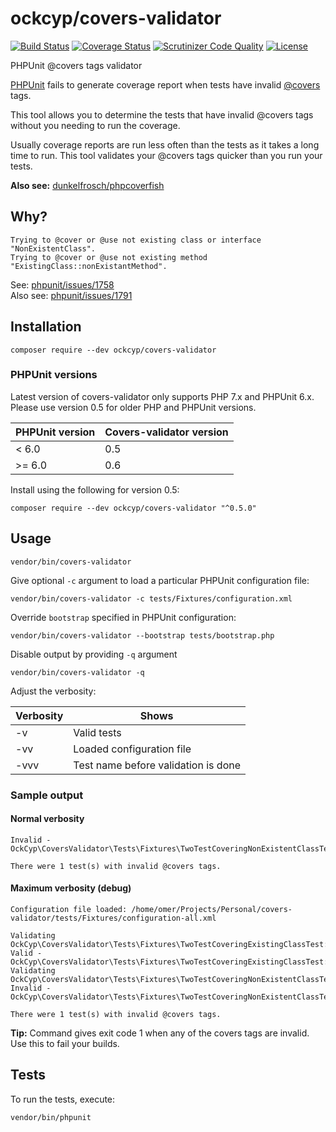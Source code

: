 ockcyp/covers-validator
=======================

[![Build Status](https://travis-ci.org/oradwell/covers-validator.svg?branch=master)](https://travis-ci.org/oradwell/covers-validator)
[![Coverage Status](https://coveralls.io/repos/github/oradwell/covers-validator/badge.svg?branch=master)](https://coveralls.io/github/oradwell/covers-validator?branch=master)
[![Scrutinizer Code Quality](https://scrutinizer-ci.com/g/oradwell/covers-validator/badges/quality-score.png?b=master)](https://scrutinizer-ci.com/g/oradwell/covers-validator/?branch=master)
[![License](https://poser.pugx.org/ockcyp/covers-validator/license)](https://packagist.org/packages/ockcyp/covers-validator)

PHPUnit @covers tags validator

[PHPUnit](https://github.com/sebastianbergmann/phpunit) fails to generate coverage report
when tests have invalid [@covers](https://phpunit.de/manual/6.0/en/appendixes.annotations.html#appendixes.annotations.covers)
tags.

This tool allows you to determine the tests that have invalid @covers tags
without you needing to run the coverage.

Usually coverage reports are run less often than the tests as it takes
a long time to run. This tool validates your @covers tags
quicker than you run your tests.

**Also see:** [dunkelfrosch/phpcoverfish](https://github.com/dunkelfrosch/phpcoverfish)

Why?
----

```
Trying to @cover or @use not existing class or interface "NonExistentClass".
Trying to @cover or @use not existing method "ExistingClass::nonExistantMethod".
```

See: [phpunit/issues/1758](https://github.com/sebastianbergmann/phpunit/issues/1758)<br />
Also see: [phpunit/issues/1791](https://github.com/sebastianbergmann/phpunit/issues/1791)

Installation
------------

```
composer require --dev ockcyp/covers-validator
```

### PHPUnit versions

Latest version of covers-validator only supports PHP 7.x and PHPUnit 6.x. Please use version 0.5 for older PHP and PHPUnit versions.

| PHPUnit version | Covers-validator version |
| --------------- | ------------------------ |
| < 6.0           | 0.5                      |
| >= 6.0          | 0.6                      |

Install using the following for version 0.5:

```
composer require --dev ockcyp/covers-validator "^0.5.0"
```

Usage
-----

```
vendor/bin/covers-validator
```

Give optional `-c` argument to load a particular PHPUnit configuration file:

```
vendor/bin/covers-validator -c tests/Fixtures/configuration.xml
```

Override `bootstrap` specified in PHPUnit configuration:

```
vendor/bin/covers-validator --bootstrap tests/bootstrap.php
```

Disable output by providing `-q` argument

```
vendor/bin/covers-validator -q
```

Adjust the verbosity:

| Verbosity | Shows                               |
| --------- | ----------------------------------- |
| -v        | Valid tests                         |
| -vv       | Loaded configuration file           |
| -vvv      | Test name before validation is done |

### Sample output

#### Normal verbosity

```
Invalid - OckCyp\CoversValidator\Tests\Fixtures\TwoTestCoveringNonExistentClassTest::testDummyTest

There were 1 test(s) with invalid @covers tags.
```

#### Maximum verbosity (debug)

```
Configuration file loaded: /home/omer/Projects/Personal/covers-validator/tests/Fixtures/configuration-all.xml

Validating OckCyp\CoversValidator\Tests\Fixtures\TwoTestCoveringExistingClassTest::testDummyTest...
Valid - OckCyp\CoversValidator\Tests\Fixtures\TwoTestCoveringExistingClassTest::testDummyTest
Validating OckCyp\CoversValidator\Tests\Fixtures\TwoTestCoveringNonExistentClassTest::testDummyTest...
Invalid - OckCyp\CoversValidator\Tests\Fixtures\TwoTestCoveringNonExistentClassTest::testDummyTest

There were 1 test(s) with invalid @covers tags.
```

**Tip:** Command gives exit code 1 when any of the covers tags are invalid.
Use this to fail your builds.

Tests
-----

To run the tests, execute:

```
vendor/bin/phpunit
```
